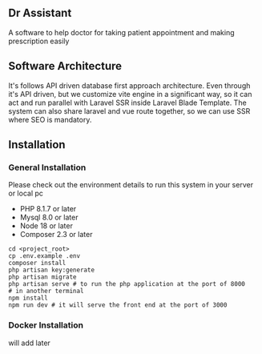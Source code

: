 ## Dr Assistant

A software to help doctor for taking patient appointment and making prescription easily

## Software Architecture

It's follows API driven database first approach architecture.
Even through it's API driven, but we customize vite engine in a significant way, so it can act and run parallel with
Laravel SSR inside Laravel Blade Template.
The system can also share laravel and vue route together, so we can use SSR where SEO is mandatory.

## Installation

### General Installation

Please check out the environment details to run this system in your server or local pc

- PHP 8.1.7 or later
- Mysql 8.0 or later
- Node 18 or later
- Composer 2.3 or later

```
cd <project_root>
cp .env.example .env
composer install
php artisan key:generate
php artisan migrate
php artisan serve # to run the php application at the port of 8000
# in another terminal
npm install
npm run dev # it will serve the front end at the port of 3000
```

### Docker Installation
will add later
